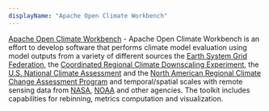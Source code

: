 ```yaml
---
displayName: "Apache Open Climate Workbench"
---
```


[Apache Open Climate Workbench](https://climate.apache.org/) - Apache Open Climate Workbench is an effort to develop software that performs climate model evaluation using model outputs from a variety of different sources the [Earth System Grid Federation](http://esgf.llnl.gov/), the [Coordinated Regional Climate Downscaling Experiment](http://www.cordex.org/), the [U.S. National Climate Assessment](http://nca2014.globalchange.gov/) and the [North American Regional Climate Change Assessment Program](http://www.narccap.ucar.edu/) and temporal/spatial scales with remote sensing data from [NASA](http://www.nasa.gov/), [NOAA](http://www.noaa.gov/) and other agencies. The toolkit includes capabilities for rebinning, metrics computation and visualization.